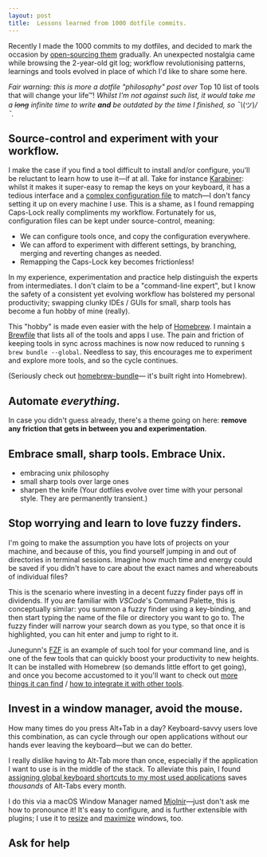 ```yaml
---
layout: post
title:  Lessons learned from 1000 dotfile commits.
---
```


Recently I made the 1000 commits to my dotfiles, and decided to
mark the occasion by
[open-sourcing them](https://www.github.com/kieran-bamforth/dotfiles)
gradually. An unexpected nostalgia came while browsing the 2-year-old git
log; workflow revolutionising patterns, learnings and tools evolved in place
of which I'd like to share some here.

_Fair warning: this is more a dotfile "philosophy" post over_
Top 10 list of tools that will change your life™! _Whilst I'm not against such
list, it would take me a ~~long~~ infinite time to write **and** be outdated by the
time I finished, so ¯\\_(ツ)_/¯._

## Source-control and experiment with your workflow.

I make the case if you find a tool difficult to install and/or configure,
you'll be reluctant to learn how to use it—if at all. Take for instance
[Karabiner](https://pqrs.org/osx/karabiner/): whilst it makes it super-easy to
remap the keys on your keyboard, it has a tedious interface and a [complex
configuration
file](https://github.com/kieran-bamforth/dotfiles/blob/master/.config/karabiner/karabiner.json)
to match—I don't fancy setting it up on every machine I use. This is a shame,
as I found remapping Caps-Lock really compliments my workflow. Fortunately for
us, configuration files can be kept under source-control, meaning:

- We can configure tools once, and copy the configuration everywhere.
- We can afford to experiment with different settings, by branching, merging
    and reverting changes as needed.
- Remapping the Caps-Lock key becomes frictionless!

In my experience, experimentation and practice help distinguish the
experts from intermediates. I don't claim to be a "command-line expert", but I
know the safety of a consistent yet evolving workflow has bolstered my personal
productivity; swapping clunky IDEs / GUIs for small, sharp tools has become a
fun hobby of mine (really).

This "hobby" is made even easier with the help of [Homebrew](https://brew.sh). I
maintain a [Brewfile](https://github.com/kieran-bamforth/dotfiles/blob/master/.Brewfile)
that lists all of the tools and apps I use. The pain and friction of keeping
tools in sync across machines is now now reduced to running `$ brew bundle
--global`. Needless to say, this encourages me to experiment and explore more
tools, and so the cycle continues.

(Seriously check out [homebrew-bundle](https://github.com/Homebrew/homebrew-bundle)—
it's built right into Homebrew).

## Automate _everything_.

In case you didn't guess already, there's a theme going on here: **remove any
friction that gets in between you and experimentation**.

## Embrace small, sharp tools. Embrace Unix.

- embracing unix philosophy
- small sharp tools over large ones
- sharpen the knife (Your dotfiles evolve over time with your personal style.
    They are permanently transient.)

## Stop worrying and learn to love fuzzy finders.

I'm going to make the assumption you have lots of projects on your machine, and
because of this, you find yourself jumping in and out of directories in terminal
sessions. Imagine how much time and energy could be saved if you didn't have
to care about the exact names and whereabouts of individual files?

This is the scenario where investing in a decent fuzzy finder pays off
in dividends. If you are familiar with _VSCode_'s Command Palette, this is
conceptually similar: you summon a fuzzy finder using a key-binding, and then
start typing the name of the file or directory you want to go to. The fuzzy
finder will narrow your search down as you type, so that once it is highlighted,
you can hit enter and jump to right to it.

Junegunn's [FZF](https://github.com/junegunn/fzf) is an example of such tool for
your command line, and is one of the few tools that can quickly boost your
productivity to new heights. It can be installed with Homebrew (so demands little
effort to get going), and once you become accustomed to it you'll want to check
out [more things it can find](https://github.com/junegunn/fzf/wiki/Examples)
/ [how to integrate it with other tools](https://github.com/junegunn/fzf.vim).

## Invest in a window manager, avoid the mouse.

How many times do you press Alt+Tab in a day? Keyboard-savvy users love this
combination, as can cycle through our open applications without our hands
ever leaving the keyboard—but we can do better.

I really dislike having to Alt-Tab more than once, especially if the application
I want to use is in the middle of the stack. To alleviate this pain, I found
[assigning global keyboard shortcuts to my most used
applications](https://github.com/kieran-bamforth/dotfiles/blob/master/.mjolnir/init.lua#L22-L40)
saves _thousands_ of Alt-Tabs every month.

I do this via a macOS Window Manager named
[Mjolnir](https://github.com/sdegutis/mjolnir)—just don't ask me how to
pronounce it! It's easy to configure, and is further extensible with plugins;
I use it to [resize](https://github.com/kieran-bamforth/dotfiles/blob/master/.mjolnir/init.lua#L54-L88)
and [maximize](https://github.com/kieran-bamforth/dotfiles/blob/master/.mjolnir/init.lua#L54-L88)
windows, too.

## Ask for help
